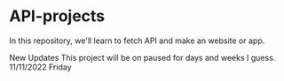 # API-projects
In this repository, we'll learn to fetch API and make an website or app.


New Updates
This project will be on paused for days and weeks I guess.
11/11/2022
Friday
